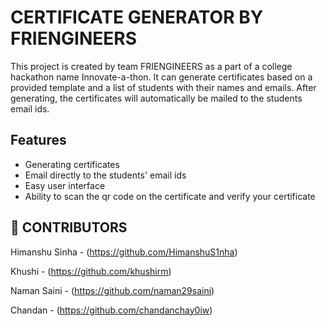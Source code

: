 
# CERTIFICATE GENERATOR BY FRIENGINEERS

This project is created by team FRIENGINEERS as a part of a college hackathon name Innovate-a-thon. It can generate certificates based on a provided template and a list of students with their names and emails. After generating, the certificates will automatically be mailed to the students email ids.


## Features

- Generating certificates
- Email directly to the students' email ids
- Easy user interface
- Ability to scan the qr code on the certificate and verify your certificate


## 🔗 CONTRIBUTORS
Himanshu Sinha - (https://github.com/HimanshuS1nha)  

Khushi - (https://github.com/khushirm)  

Naman Saini - (https://github.com/naman29saini)  

Chandan - (https://github.com/chandanchay0iw)


